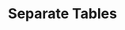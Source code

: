 ---
title: Separate Tables
year: 1962
opening_date: 1962-04-06
closing_date: 1962-04-14
layout: productions
image:
image_caption:
image_credit:
playbill:
category:
details:
  Theatre: Theatre Jacksonville
  Venue: Little Theatre
cast:
  Mabel: Jean Wilfrid
  Lady Matheson: Jane Johnson
  Mrs. Railton-Bell: Louise Howarth
  Miss Meacham: Agatha Norvell
  Doreen: Peggy Miller
  Mr. Fowler: Art Logan
  Mrs. Shankland/Miss Railton-Bell: Marion Conner
  Miss Cooper: Ellen Black
  Mr. Malcolm/Major Pollock: Roger Pugh
  Mr. Stratton: Jack Brawley
  Miss Tanner/Jean Stratton: Valerie Rye
crew:
  Director: George Ballis
  Set Designer: Ben Jones
  Technical Director: Pete House
  Costume Designer: Frank Ridge
  Lighting Designer: Chase Ambler
  Special Art Work: Robert Krell
  Stage Manager: A. Ira Fink
  Assistant Stage Manager: Marshall Grauer
  Lighting: 
    - Bruce Henn
    - Peggy Miller
  Sound: 
    - Wenonah Wells
    - Marge Rocca
  Properties: 
    - Lee Kutner
    - Edythe Price
    - Ann Brown
    - Jean Charles
    - Evelyn Clark
    - Gladys Dale
    - Margaret Hawkins
    - Doris Hindin
    - Ed Poole
    - Daisy Robinson
    - Roger Smith
    - Lois Taylor
    - Jane Thompson
    - Mary Frances Thornhill
    - Esther Barnes
    - Olive Martin
  Make-Up: 
    - Trudi Johnston
    - Mattie Godwin
    - Elmo Lehman
    - Jane Porter
    - Beverly Fink
    - Peggy Gift
  Construction and Painting: 
    - Thea Harrell
    - Peggy Miller
    - Bruce Henn
    - Frank Hodgson
    - Gladys Dale
    - Wenonah Wells
    - Chuck Wells
    - Joanne House
    - Pete House
  Others:
    - Jean Wilfrid (Properties)
understudies:

orchestra:
external_links:
---